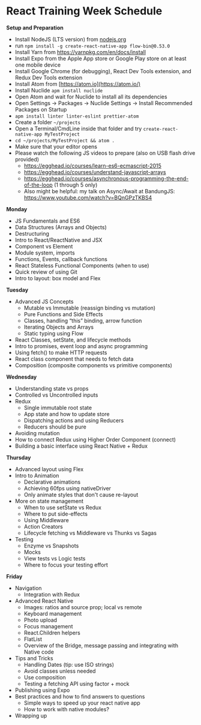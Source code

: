 # React Training Week Schedule

**Setup and Preparation**

* Install NodeJS (LTS version) from [nodejs.org](http://nodejs.org/)
* run `npm install -g create-react-native-app flow-bin@0.53.0`
* Install Yarn from https://yarnpkg.com/en/docs/install
* Install Expo from the Apple App store or Google Play store on at least one mobile device
* Install Google Chrome (for debugging), React Dev Tools extension, and Redux Dev Tools extension
* Install Atom from [https://atom.io](https://atom.io/)
* Install Nuclide `apm install nuclide`
* Open Atom and wait for Nuclide to install all its dependencies
* Open Settings → Packages → Nuclide Settings → Install Recommended Packages on Startup
* `apm install linter linter-eslint prettier-atom`
* Create a folder `~/projects`
* Open a Terminal/CmdLine inside that folder and try
    `create-react-native-app MyTestProject`
* `cd ~/projects/MyTestProject && atom .`
* Make sure that your editor opens
* Please watch the following JS videos to prepare (also on USB flash drive provided)
    * https://egghead.io/courses/learn-es6-ecmascript-2015
    * https://egghead.io/courses/understand-javascript-arrays
    * https://egghead.io/courses/asynchronous-programming-the-end-of-the-loop (1 through 5 only)
    * Also might be helpful: my talk on Async/Await at BandungJS:
        https://www.youtube.com/watch?v=BQnGPzTKBS4


**Monday**

* JS Fundamentals and ES6
* Data Structures (Arrays and Objects)
* Destructuring
* Intro to React/ReactNative and JSX
* Component vs Element
* Module system, imports
* Functions, Events, callback functions
* React Stateless Functional Components (when to use)
* Quick review of using Git
* Intro to layout: box model and Flex

**Tuesday**

* Advanced JS Concepts
    * Mutable vs Immutable (reassign binding vs mutation)
    * Pure Functions and Side Effects
    * Classes, handling “this” binding, arrow function
    * Iterating Objects and Arrays
    * Static typing using Flow
* React Classes, setState, and lifecycle methods
* Intro to promises, event loop and async programming
* Using fetch() to make HTTP requests
* React class component that needs to fetch data
* Composition (composite components vs primitive components)

**Wednesday**

* Understanding state vs props
* Controlled vs Uncontrolled inputs
* Redux
    * Single immutable root state
    * App state and how to update store
    * Dispatching actions and using Reducers
    * Reducers should be pure
* Avoiding mutation
* How to connect Redux using Higher Order Component (connect)
* Building a basic interface using React Native + Redux

**Thursday**

* Advanced layout using Flex
* Intro to Animation
    * Declarative animations
    * Achieving 60fps using nativeDriver
    * Only animate styles that don't cause re-layout
* More on state management
    * When to use setState vs Redux
    * Where to put side-effects
    * Using Middleware
    * Action Creators
    * Lifecycle fetching vs Middleware vs Thunks vs Sagas
* Testing
    * Enzyme vs Snapshots
    * Mocks
    * View tests vs Logic tests
    * Where to focus your testing effort

**Friday**

* Navigation
    * Integration with Redux
* Advanced React Native
    * Images: ratios and source prop; local vs remote
    * Keyboard management
    * Photo upload
    * Focus management
    * React.Children helpers
    * FlatList
    * Overview of the Bridge, message passing and integrating with Native code
* Tips and Tricks
    * Handling Dates (tip: use ISO strings)
    * Avoid classes unless needed
    * Use composition
    * Testing a fetching API using factor + mock
* Publishing using Expo
* Best practices and how to find answers to questions
    * Simple ways to speed up your react native app
    * How to work with native modules?
* Wrapping up


